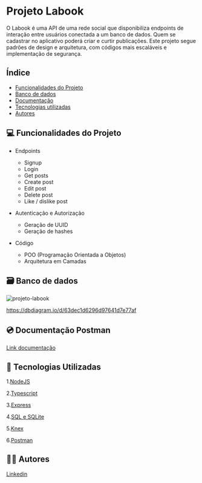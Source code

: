 # Projeto Labook

O Labook é uma API de uma rede social que disponibiliza endpoints de interação entre usuários conectada a um banco de dados. Quem se cadastrar no aplicativo poderá criar e curtir publicações. Este projeto segue padrões de design e arquitetura, com códigos mais escaláveis e implementação de segurança.

## Índice

- <a href="#funcionalidades-do-projeto">Funcionalidades do Projeto</a>
- <a href="banco-de-dados">Banco de dados</a>
- <a href="#documentação-postman">Documentação</a>
- <a href="#tecnologias-utilizadas">Tecnologias utilizadas</a>
- <a href="#autores">Autores</a>

## 💻 Funcionalidades do Projeto

- Endpoints
    - Signup
    - Login
    - Get posts
    - Create post
    - Edit post
    - Delete post
    - Like / dislike post

- Autenticação e Autorização
    - Geração de UUID
    - Geração de hashes

- Código
    - POO (Programação Orientada a Objetos)
    - Arquitetura em Camadas
    

## 🗃️ Banco de dados
![projeto-labook](https://user-images.githubusercontent.com/29845719/216036534-2b3dfb48-7782-411a-bffd-36245b78594e.png)

https://dbdiagram.io/d/63dec1d6296d97641d7e77af

## 💿 Documentação Postman
[Link documentação](https://documenter.getpostman.com/view/24461088/2s93CPrCnJ)


## 🚀 Tecnologias Utilizadas

1.[NodeJS](https://nodejs.org/en/)

2.[Typescript](https://www.typescriptlang.org/)

3.[Express](https://expressjs.com/pt-br/)

4.[SQL e SQLite](https://www.sqlite.org/index.html)

5.[Knex](https://knexjs.org/guide/)

6.[Postman](https://www.postman.com/)

## 👩‍💻 Autores

[Linkedin](https://www.linkedin.com/ingiovana-ferreira-tiburtino-475486216/)
